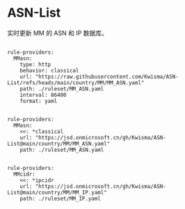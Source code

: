 
# ASN-List

实时更新 MM 的 ASN 和 IP 数据库。

<pre><code class="language-javascript">
rule-providers:
  MMasn:
    type: http
    behavior: classical
    url: "https://raw.githubusercontent.com/Kwisma/ASN-List/refs/heads/main/country/MM/MM_ASN.yaml"
    path: ./ruleset/MM_ASN.yaml
    interval: 86400
    format: yaml
</code></pre>

<pre><code class="language-javascript">
rule-providers:
  MMasn:
    <<: *classical
    url: "https://jsd.onmicrosoft.cn/gh/Kwisma/ASN-List@main/country/MM/MM_ASN.yaml"
    path: ./ruleset/MM_ASN.yaml
</code></pre>

<pre><code class="language-javascript">
rule-providers:
  MMcidr:
    <<: *ipcidr
    url: "https://jsd.onmicrosoft.cn/gh/Kwisma/ASN-List@main/country/MM/MM_IP.yaml"
    path: ./ruleset/MM_IP.yaml
</code></pre>